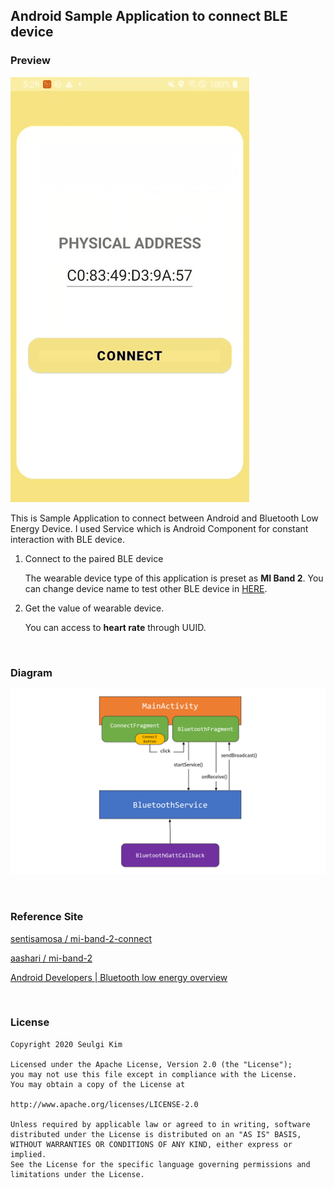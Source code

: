 ## Android Sample Application to connect BLE device



### Preview

![img](/image/preview1.gif)

This is Sample Application to connect between Android and Bluetooth Low Energy Device. I used Service which is Android Component for constant interaction with BLE device.

1. Connect to the paired BLE device

   The wearable device type of this application is preset as **MI Band 2**. You can change device name to test other BLE device in [HERE](https://github.com/4z7l/Android-BLE-Connect/blob/478a7e34848b536700eae9311c761ac1e79ebb28/app/src/main/java/com/example/android/ble/util/BLE.kt#L20).

2. Get the value of wearable device. 

   You can access to **heart rate** through UUID.

<br>

### Diagram

![img](/image/diagram.PNG)



<br>

### Reference Site

[sentisamosa / mi-band-2-connect](https://github.com/sentisamosa/mi-band-2-connect)

[aashari / mi-band-2](https://github.com/aashari/mi-band-2)

[Android Developers | Bluetooth low energy overview](https://developer.android.com/guide/topics/connectivity/bluetooth-le#read)



<br>

### License

```
Copyright 2020 Seulgi Kim

Licensed under the Apache License, Version 2.0 (the "License");
you may not use this file except in compliance with the License.
You may obtain a copy of the License at

http://www.apache.org/licenses/LICENSE-2.0

Unless required by applicable law or agreed to in writing, software
distributed under the License is distributed on an "AS IS" BASIS,
WITHOUT WARRANTIES OR CONDITIONS OF ANY KIND, either express or implied.
See the License for the specific language governing permissions and
limitations under the License.
```



